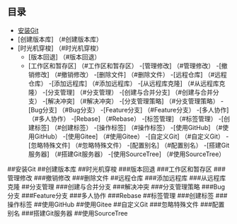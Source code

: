 ## 目录

- [安装Git](#安装Git)
- [创建版本库] （#创建版本库）
- [时光机穿梭] （#时光机穿梭）
	- [版本回退] （#版本回退）
	- [工作区和暂存区] （#工作区和暂存区）
	-[管理修改] （#管理修改）
	-[撤销修改] （#撤销修改）
	-[删除文件] （#删除文件）
-[远程仓库] （#远程仓库）
	-[添加远程库] （#添加远程库）
	-[从远程库克隆] （#从远程库克隆）
-[分支管理] （#分支管理）
	-[创建与合并分支] （#创建与合并分支）
	-[解决冲突] （#解决冲突）
	-[分支管理策略] （#分支管理策略）
	-[Bug分支] （#Bug分支）
	-[Feature分支] （#Feature分支）
	-[多人协作] （#多人协作）
	-[Rebase] （#Rebase）
-[标签管理] （#标签管理）
	-[创建标签] （#创建标签）
	-[操作标签] （#操作标签）
-[使用GitHub] （#使用GitHub）
-[使用Gitee] （#使用Gitee）
-[自定义Git] （#自定义Git）
	-[忽略特殊文件] （#忽略特殊文件）
	-[配置别名] （#配置别名）
	-[搭建Git服务器] （#搭建Git服务器）
-[使用SourceTree] （#使用SourceTree）

##安装Git
##创建版本库
##时光机穿梭
###版本回退
###工作区和暂存区
###管理修改
###撤销修改
###删除文件
##远程仓库
###添加远程库
###从远程库克隆
##分支管理
###创建与合并分支
###解决冲突
###分支管理策略
###Bug分支
###Feature分支
###多人协作
###Rebase
##标签管理
###创建标签
###操作标签
##使用GitHub
##使用Gitee
##自定义Git
###忽略特殊文件
###配置别名
###搭建Git服务器
##使用SourceTree
